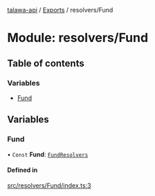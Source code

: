 [talawa-api](../README.md) / [Exports](../modules.md) / resolvers/Fund

# Module: resolvers/Fund

## Table of contents

### Variables

- [Fund](resolvers_Fund.md#fund)

## Variables

### Fund

• `Const` **Fund**: [`FundResolvers`](types_generatedGraphQLTypes.md#fundresolvers)

#### Defined in

[src/resolvers/Fund/index.ts:3](https://github.com/PalisadoesFoundation/talawa-api/blob/e66e731/src/resolvers/Fund/index.ts#L3)
